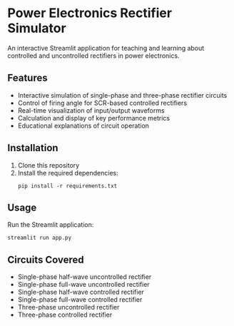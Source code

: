 # Power Electronics Rectifier Simulator

An interactive Streamlit application for teaching and learning about controlled and uncontrolled rectifiers in power electronics.

## Features

- Interactive simulation of single-phase and three-phase rectifier circuits
- Control of firing angle for SCR-based controlled rectifiers
- Real-time visualization of input/output waveforms
- Calculation and display of key performance metrics
- Educational explanations of circuit operation

## Installation

1. Clone this repository
2. Install the required dependencies:
   ```
   pip install -r requirements.txt
   ```

## Usage

Run the Streamlit application:
```
streamlit run app.py
```

## Circuits Covered

- Single-phase half-wave uncontrolled rectifier
- Single-phase full-wave uncontrolled rectifier
- Single-phase half-wave controlled rectifier
- Single-phase full-wave controlled rectifier
- Three-phase uncontrolled rectifier
- Three-phase controlled rectifier
